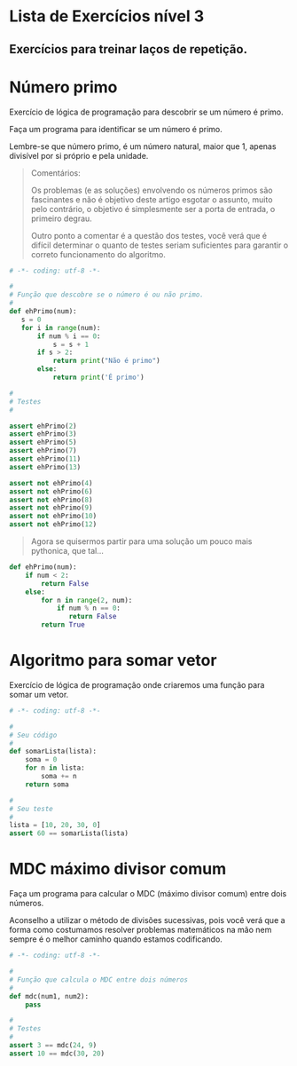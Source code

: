 # Lista de Exercícios nível 3
## Exercícios para treinar laços de repetição.

# Número primo
Exercício de lógica de programação para descobrir se um número é primo.

Faça um programa para identificar se um número é primo.

Lembre-se que número primo, é um número natural, maior que 1, apenas divisível por si próprio e pela unidade.


> Comentários:
>
>Os problemas (e as soluções) envolvendo os números primos são fascinantes e não é objetivo deste artigo esgotar o assunto, muito pelo contrário, o objetivo é simplesmente ser a porta de entrada, o primeiro degrau.
>
>Outro ponto a comentar é a questão dos testes, você verá que é difícil determinar o quanto de testes seriam suficientes para garantir o correto funcionamento do algoritmo.

 ```python
# -*- coding: utf-8 -*-

#
# Função que descobre se o número é ou não primo.
#
def ehPrimo(num):
    s = 0
    for i in range(num):
        if num % i == 0:
            s = s + 1
        if s > 2:
            return print("Não é primo")
        else:
            return print('É primo')

#
# Testes
#

assert ehPrimo(2)
assert ehPrimo(3)
assert ehPrimo(5)
assert ehPrimo(7)
assert ehPrimo(11)
assert ehPrimo(13)

assert not ehPrimo(4)
assert not ehPrimo(6)
assert not ehPrimo(8)
assert not ehPrimo(9)
assert not ehPrimo(10)
assert not ehPrimo(12)
```
>Agora se quisermos partir para uma solução um pouco mais pythonica, que tal…
```python
def ehPrimo(num):
    if num < 2:
        return False
    else:
        for n in range(2, num):
            if num % n == 0:
               return False
        return True
``` 

# Algoritmo para somar vetor

Exercício de lógica de programação onde criaremos uma função para somar um vetor.

```python
# -*- coding: utf-8 -*-

#
# Seu código
#
def somarLista(lista):
    soma = 0
    for n in lista:
        soma += n
    return soma

#
# Seu teste
#
lista = [10, 20, 30, 0]
assert 60 == somarLista(lista)
```
# MDC máximo divisor comum

Faça um programa para calcular o MDC (máximo divisor comum) entre dois números.

Aconselho a utilizar o método de divisões sucessivas, pois você verá que a forma como costumamos resolver problemas matemáticos na mão nem sempre é o melhor caminho quando estamos codificando.

```python
# -*- coding: utf-8 -*-

#
# Função que calcula o MDC entre dois números
#
def mdc(num1, num2):
    pass

#
# Testes
#
assert 3 == mdc(24, 9)
assert 10 == mdc(30, 20)
```
